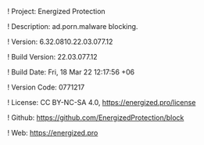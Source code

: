 ! Project: Energized Protection

! Description: ad.porn.malware blocking.

! Version: 6.32.0810.22.03.077.12

! Build Version: 22.03.077.12

! Build Date: Fri, 18 Mar 22 12:17:56 +06

! Version Code: 0771217

! License: CC BY-NC-SA 4.0, https://energized.pro/license

! Github: https://github.com/EnergizedProtection/block

! Web: https://energized.pro
